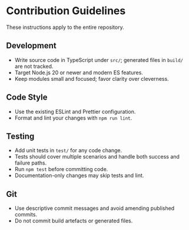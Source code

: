 # Contribution Guidelines

These instructions apply to the entire repository.

## Development
- Write source code in TypeScript under `src/`; generated files in `build/` are not tracked.
- Target Node.js 20 or newer and modern ES features.
- Keep modules small and focused; favor clarity over cleverness.

## Code Style
- Use the existing ESLint and Prettier configuration.
- Format and lint your changes with `npm run lint`.

## Testing
- Add unit tests in `test/` for any code change.
- Tests should cover multiple scenarios and handle both success and failure paths.
- Run `npm test` before committing code.
- Documentation-only changes may skip tests and lint.

## Git
- Use descriptive commit messages and avoid amending published commits.
- Do not commit build artefacts or generated files.
